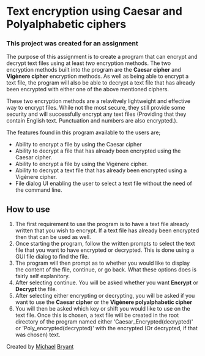 # Text encryption using Caesar and Polyalphabetic ciphers

### This project was created for an assignment
The purpose of this assignment is to create a program that can encrypt and decrypt text files using at least *two* encryption methods. The two encryption methods built into the program are the **Caesar cipher** and **Vigènere cipher** encryption methods. As well as being able to encrypt a text file, the program will also be able to decrypt a text file that has already been encrypted with either one of the above mentioned ciphers. 

These two encryption methods are a relavitvely lightweight and effective way to encrypt files. While not the most secure, they still provide some security and will successfully encrypt any text files (Providing that they contain English text. Punctuation and numbers are also encrypted.).

The features found in this program available to the users are; 
- Ability to encrypt a file by using the Caesar cipher
- Ability to decrypt a file that has already been encrypted using the Caesar cipher. 
- Ability to encrypt a file by using the Vigènere cipher. 
- Ability to decrypt a text file that has already been encrypted using a Vigènere cipher. 
- File dialog UI enabling the user to select a text file without the need of the command line. 

## How to use
1. The first requirement to use the program is to have a text file already written that you wish to encrypt. If a text file has already been encrypted then that can be used as well.
2. Once starting the program, follow the written prompts to select the text file that you want to have encrypted or decrypted. This is done using a GUI file dialog to find the file.
3. The program will then prompt as to whether you would like to display the content of the file, continue, or go back. What these options does is fairly self explanitory. 
4. After selecting continue. You will be asked whether you want **Encrypt** or **Decrypt** the file. 
5. After selecting either encrypting or decrypting, you will be asked if you want to use the **Caesar cipher** or the **Vigènere polyalphabetic cipher**
6. You will then be asked which key or shift you would like to use on the text file. Once this is chosen, a text file will be created in the root directory of the program named either 'Caesar_Encrypted(decrypted)' or 'Poly_encrypted(decrypted)' with the encrypted (Or decrypted, if that was chosen) text. 


Created by [Michael](https://twitter.com/The_Japies) [ Bryant](https://github.com/MichaelJapiesBryant) 
